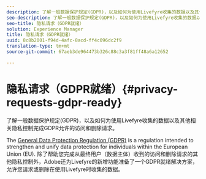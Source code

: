 ```yaml
---
description: 了解一般数据保护规定(GDPR)，以及如何为使用Livefyre收集的数据以及其他相关隐私控制完成GDPR允许的访问和删除请求。
seo-description: 了解一般数据保护规定(GDPR)，以及如何为使用Livefyre收集的数据以及其他相关隐私控制完成GDPR允许的访问和删除请求。
seo-title: 隐私请求（GDPR就绪）
solution: Experience Manager
title: 隐私请求（GDPR就绪）
uuid: 8c8b2001-f94d-4afc-8acd-ff4c096dc2f9
translation-type: tm+mt
source-git-commit: 67aeb3de964473b326c88c3a3f81ff48a6a12652

---
```



# 隐私请求（GDPR就绪）{#privacy-requests-gdpr-ready}

了解一般数据保护规定(GDPR)，以及如何为使用Livefyre收集的数据以及其他相关隐私控制完成GDPR允许的访问和删除请求。

The [General Data Protection Regulation (GDPR)](https://adobe.io/apis/cloudplatform/gdpr.html) is a regulation intended to strengthen and unify data protection for individuals within the European Union (EU). 除了帮助您完成从最终用户（数据主体）收到的访问和删除请求的其他隐私控制外，Adobe还为Livefyre的新增功能准备了一个GDPR就绪解决方案，允许您请求或删除在使用Livefyre时收集的数据。
